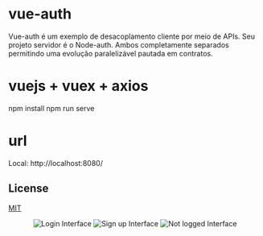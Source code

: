 # vue-auth

Vue-auth é um exemplo de desacoplamento cliente por meio de APIs. Seu projeto servidor é o Node-auth. Ambos completamente separados permitindo uma evolução paralelizável pautada em contratos.

# vuejs + vuex + axios
npm install
npm run serve

# url
Local: http://localhost:8080/


## License
[MIT](https://choosealicense.com/licenses/mit/)

<p align="center">
  <img src="https://imgur.com/AlSD2p7.png?raw=true" alt="Login Interface"/>
  <img src="https://imgur.com/xZPDpXu.png?raw=true" alt="Sign up Interface"/>
  <img src="https://imgur.com/0fsXpWR.png?raw=true" alt="Not logged Interface"/>
</p>